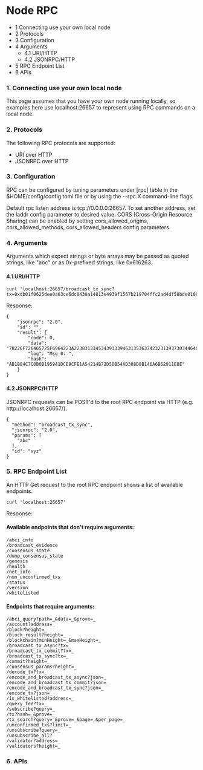 # Node RPC
* 1 Connecting use your own local node
* 2 Protocols
* 3 Configuration
* 4 Arguments
    * 4.1 URI/HTTP
    * 4.2 JSONRPC/HTTP
* 5 RPC Endpoint List
* 6 APIs


### 1. Connecting use your own local node
This page assumes that you have your own node running locally, so examples here use localhost:26657 to represent using RPC commands on a local node.

### 2. Protocols
The following RPC protocols are supported:

* URI over HTTP
* JSONRPC over HTTP

### 3. Configuration
RPC can be configured by tuning parameters under [rpc] table in the $HOME/config/config.toml file or by using the --rpc.X command-line flags.

Default rpc listen address is tcp://0.0.0.0:26657. To set another address, set the laddr config parameter to desired value. CORS (Cross-Origin Resource Sharing) can be enabled by setting cors_allowed_origins, cors_allowed_methods, cors_allowed_headers config parameters.

### 4. Arguments
Arguments which expect strings or byte arrays may be passed as quoted strings, like "abc" or as 0x-prefixed strings, like 0x616263.

#### 4.1 URI/HTTP
```
curl 'localhost:26657/broadcast_tx_sync?tx=0xdb01f0625dee0a63ce6dc0430a14813e4939f1567b219704ffc2ad4df58bde010879122b383133453439333946313536374232313937303446464332414434444635384244453031303837392d34331a0d5a454252412d3136445f424e422002280130c0843d38904e400112700a26eb5ae9872102139bdd95de72c22ac2a2b0f87853b1cca2e8adf9c58a4a689c75d3263013441a1240598c3a74dc08d82d97668ed3523a105a2afb752c5be34d09fb5f3158d55db2f545a2466263cf80f02d1184dd50efc4d8a636a262909a632ebeddeaa426c092b218d2e518202a'
```
Response:
```
{
    "jsonrpc": "2.0",
    "id": "",
    "result": {
        "code": 0,
        "data": "7B226F726465725F6964223A22383133453439333946313536374232313937303446464332414434444635384244453031303837392D3433227D",
        "log": "Msg 0: ",
        "hash": "AB1B84C7C0B0B195941DCE9CFE1A54214B72D5DB54AD388D8B146A6B62911E8E"
    }
}
```

#### 4.2 JSONRPC/HTTP
JSONRPC requests can be POST'd to the root RPC endpoint via HTTP (e.g. http://localhost:26657/).
```
{
  "method": "broadcast_tx_sync",
  "jsonrpc": "2.0",
  "params": [
    "abc"
  ],
  "id": "xyz"
}
```

### 5. RPC Endpoint List
An HTTP Get request to the root RPC endpoint shows a list of available endpoints.
```
curl 'localhost:26657'
```
Response:

#### Available endpoints that don't require arguments:
```
/abci_info
/broadcast_evidence
/consensus_state
/dump_consensus_state
/genesis
/health
/net_info
/num_unconfirmed_txs
/status
/version
/whitelisted
```

#### Endpoints that require arguments:
```
/abci_query?path=_&data=_&prove=_
/account?address=_
/block?height=_
/block_result?height=_
/blockchain?minHeight=_&maxHeight=_
/broadcast_tx_async?tx=_
/broadcast_tx_commit?tx=_
/broadcast_tx_sync?tx=_
/commit?height=_
/consensus_params?height=_
/decode_tx?tx=_
/encode_and_broadcast_tx_async?json=_
/encode_and_broadcast_tx_commit?json=_
/encode_and_broadcast_tx_sync?json=_
/encode_tx?json=_
/is_whitelisted?address=_
/query_fee?tx=_
/subscribe?query=_
/tx?hash=_&prove=_
/tx_search?query=_&prove=_&page=_&per_page=_
/unconfirmed_txs?limit=_
/unsubscribe?query=_
/unsubscribe_all?
/validator?address=_
/validators?height=_
```
### 6. APIs